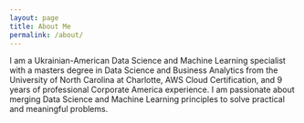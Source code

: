 ```yaml
---
layout: page
title: About Me
permalink: /about/
---
```


I am a Ukrainian-American Data Science and Machine Learning specialist with a masters degree in Data Science and Business Analytics from the University of North Carolina at Charlotte, AWS Cloud Certification, and 9 years of professional Corporate America experience. I am passionate about merging Data Science and Machine Learning principles to solve practical and meaningful problems.

